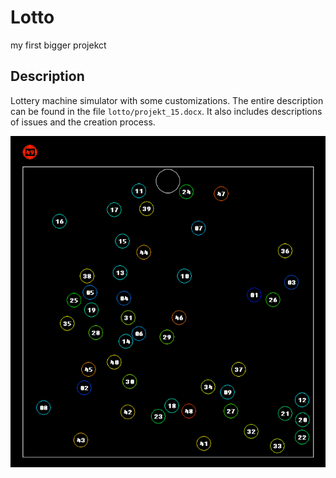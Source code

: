 # Lotto
my first bigger projekct

## Description
Lottery machine simulator with some customizations. The entire description can be found in the file `lotto/projekt_15.docx`. It also includes descriptions of issues and the creation process.

![Simulator view](lottoFoto.png)
